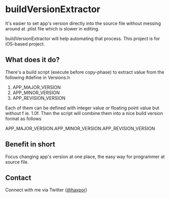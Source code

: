 buildVersionExtractor
=====================

It's easier to set app's version directly into the source file without messing around at .plist file which is slower in editing.

buildVersionExtractor will help automating that process.
This project is for iOS-based project.

What does it do?
----------------
There's a build script (execute before copy-phase) to extract value from the following #define in Versions.h

1. APP_MAJOR_VERSION
2. APP_MINOR_VERSION
3. APP_REVISION_VERSION

Each of them can be defined with integer value or floating point value but without f ie. 1.0f.
Then the script will combine them into a nice build version format as follows

APP_MAJOR_VERSION.APP_MINOR_VERSION.APP_REVISION_VERSION

Benefit in short
----------------
Focus changing app's version at one place, the easy way for programmer at source file.

Contact
-------
Connect with me via Twitter ([@haxpor](https://twitter.com/haxpor))